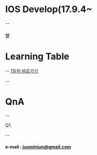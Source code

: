 
# IOS Develop(17.9.4~
--

#### 앙





# Learning Table
--
[1일차 바로가기](/documents/css/develop_ios/study/1_17.9.4(1일차).md)



--
# QnA
--

Q1.





--

#### e-mail : <juuminjun@gmail.com>
